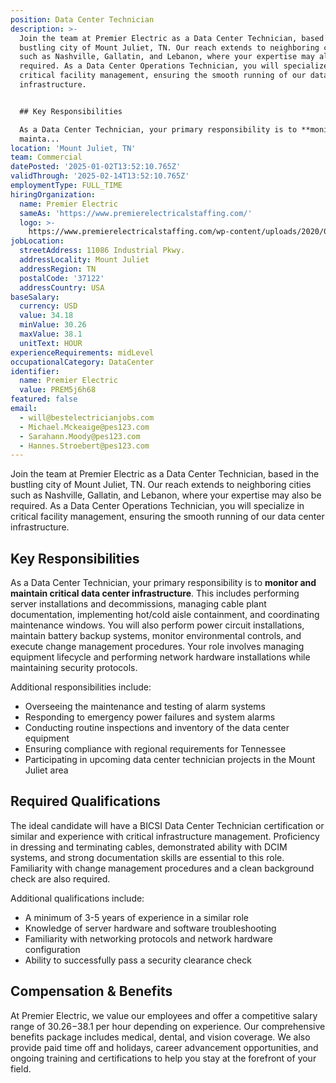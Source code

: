 ```yaml
---
position: Data Center Technician
description: >-
  Join the team at Premier Electric as a Data Center Technician, based in the
  bustling city of Mount Juliet, TN. Our reach extends to neighboring cities
  such as Nashville, Gallatin, and Lebanon, where your expertise may also be
  required. As a Data Center Operations Technician, you will specialize in
  critical facility management, ensuring the smooth running of our data center
  infrastructure.


  ## Key Responsibilities

  As a Data Center Technician, your primary responsibility is to **monitor and
  mainta...
location: 'Mount Juliet, TN'
team: Commercial
datePosted: '2025-01-02T13:52:10.765Z'
validThrough: '2025-02-14T13:52:10.765Z'
employmentType: FULL_TIME
hiringOrganization:
  name: Premier Electric
  sameAs: 'https://www.premierelectricalstaffing.com/'
  logo: >-
    https://www.premierelectricalstaffing.com/wp-content/uploads/2020/05/Premier-Electrical-Staffing-logo.png
jobLocation:
  streetAddress: 11086 Industrial Pkwy.
  addressLocality: Mount Juliet
  addressRegion: TN
  postalCode: '37122'
  addressCountry: USA
baseSalary:
  currency: USD
  value: 34.18
  minValue: 30.26
  maxValue: 38.1
  unitText: HOUR
experienceRequirements: midLevel
occupationalCategory: DataCenter
identifier:
  name: Premier Electric
  value: PREM5j6h68
featured: false
email:
  - will@bestelectricianjobs.com
  - Michael.Mckeaige@pes123.com
  - Sarahann.Moody@pes123.com
  - Hannes.Stroebert@pes123.com
---
```




Join the team at Premier Electric as a Data Center Technician, based in the bustling city of Mount Juliet, TN. Our reach extends to neighboring cities such as Nashville, Gallatin, and Lebanon, where your expertise may also be required. As a Data Center Operations Technician, you will specialize in critical facility management, ensuring the smooth running of our data center infrastructure.

## Key Responsibilities
As a Data Center Technician, your primary responsibility is to **monitor and maintain critical data center infrastructure**. This includes performing server installations and decommissions, managing cable plant documentation, implementing hot/cold aisle containment, and coordinating maintenance windows. You will also perform power circuit installations, maintain battery backup systems, monitor environmental controls, and execute change management procedures. Your role involves managing equipment lifecycle and performing network hardware installations while maintaining security protocols. 

Additional responsibilities include:
- Overseeing the maintenance and testing of alarm systems
- Responding to emergency power failures and system alarms
- Conducting routine inspections and inventory of the data center equipment
- Ensuring compliance with regional requirements for Tennessee
- Participating in upcoming data center technician projects in the Mount Juliet area

## Required Qualifications
The ideal candidate will have a BICSI Data Center Technician certification or similar and experience with critical infrastructure management. Proficiency in dressing and terminating cables, demonstrated ability with DCIM systems, and strong documentation skills are essential to this role. Familiarity with change management procedures and a clean background check are also required. 

Additional qualifications include:
- A minimum of 3-5 years of experience in a similar role 
- Knowledge of server hardware and software troubleshooting
- Familiarity with networking protocols and network hardware configuration
- Ability to successfully pass a security clearance check

## Compensation & Benefits
At Premier Electric, we value our employees and offer a competitive salary range of $30.26-$38.1 per hour depending on experience. Our comprehensive benefits package includes medical, dental, and vision coverage. We also provide paid time off and holidays, career advancement opportunities, and ongoing training and certifications to help you stay at the forefront of your field.
